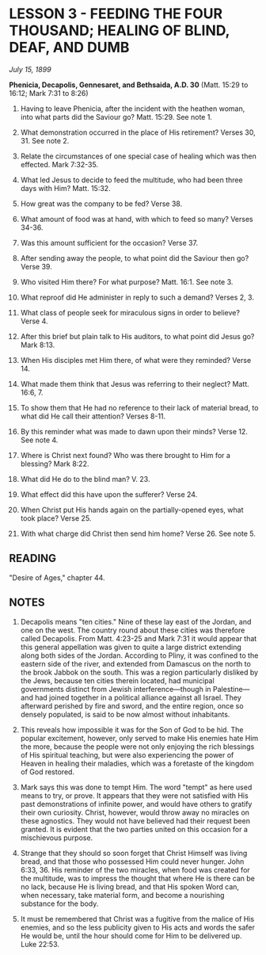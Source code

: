 # LESSON 3 - FEEDING THE FOUR THOUSAND; HEALING OF BLIND, DEAF, AND DUMB
*July 15, 1899*

**Phenicia, Decapolis, Gennesaret, and Bethsaida, A.D. 30**
(Matt. 15:29 to 16:12; Mark 7:31 to 8:26)

1. Having to leave Phenicia, after the incident with the heathen woman, into what parts did the Saviour go? Matt. 15:29. See note 1.

2. What demonstration occurred in the place of His retirement? Verses 30, 31. See note 2.

3. Relate the circumstances of one special case of healing which was then effected. Mark 7:32-35.

4. What led Jesus to decide to feed the multitude, who had been three days with Him? Matt. 15:32.

5. How great was the company to be fed? Verse 38.

6. What amount of food was at hand, with which to feed so many? Verses 34-36.

7. Was this amount sufficient for the occasion? Verse 37.

8. After sending away the people, to what point did the Saviour then go? Verse 39.

9. Who visited Him there? For what purpose? Matt. 16:1. See note 3.

10. What reproof did He administer in reply to such a demand? Verses 2, 3.

11. What class of people seek for miraculous signs in order to believe? Verse 4.

12. After this brief but plain talk to His auditors, to what point did Jesus go? Mark 8:13.

13. When His disciples met Him there, of what were they reminded? Verse 14.

14. What made them think that Jesus was referring to their neglect? Matt. 16:6, 7.

15. To show them that He had no reference to their lack of material bread, to what did He call their attention? Verses 8-11.

16. By this reminder what was made to dawn upon their minds? Verse 12. See note 4.

17. Where is Christ next found? Who was there brought to Him for a blessing? Mark 8:22.

18. What did He do to the blind man? V. 23.

19. What effect did this have upon the sufferer? Verse 24.

20. When Christ put His hands again on the partially-opened eyes, what took place? Verse 25.

21. With what charge did Christ then send him home? Verse 26. See note 5.

## READING
"Desire of Ages," chapter 44.

## NOTES

1. Decapolis means "ten cities." Nine of these lay east of the Jordan, and one on the west. The country round about these cities was therefore called Decapolis. From Matt. 4:23-25 and Mark 7:31 it would appear that this general appellation was given to quite a large district extending along both sides of the Jordan. According to Pliny, it was confined to the eastern side of the river, and extended from Damascus on the north to the brook Jabbok on the south. This was a region particularly disliked by the Jews, because ten cities therein located, had municipal governments distinct from Jewish interference—though in Palestine—and had joined together in a political alliance against all Israel. They afterward perished by fire and sword, and the entire region, once so densely populated, is said to be now almost without inhabitants.

2. This reveals how impossible it was for the Son of God to be hid. The popular excitement, however, only served to make His enemies hate Him the more, because the people were not only enjoying the rich blessings of His spiritual teaching, but were also experiencing the power of Heaven in healing their maladies, which was a foretaste of the kingdom of God restored.

3. Mark says this was done to tempt Him. The word "tempt" as here used means to try, or prove. It appears that they were not satisfied with His past demonstrations of infinite power, and would have others to gratify their own curiosity. Christ, however, would throw away no miracles on these agnostics. They would not have believed had their request been granted. It is evident that the two parties united on this occasion for a mischievous purpose.

4. Strange that they should so soon forget that Christ Himself was living bread, and that those who possessed Him could never hunger. John 6:33, 36. His reminder of the two miracles, when food was created for the multitude, was to impress the thought that where He is there can be no lack, because He is living bread, and that His spoken Word can, when necessary, take material form, and become a nourishing substance for the body.

5. It must be remembered that Christ was a fugitive from the malice of His enemies, and so the less publicity given to His acts and words the safer He would be, until the hour should come for Him to be delivered up. Luke 22:53.